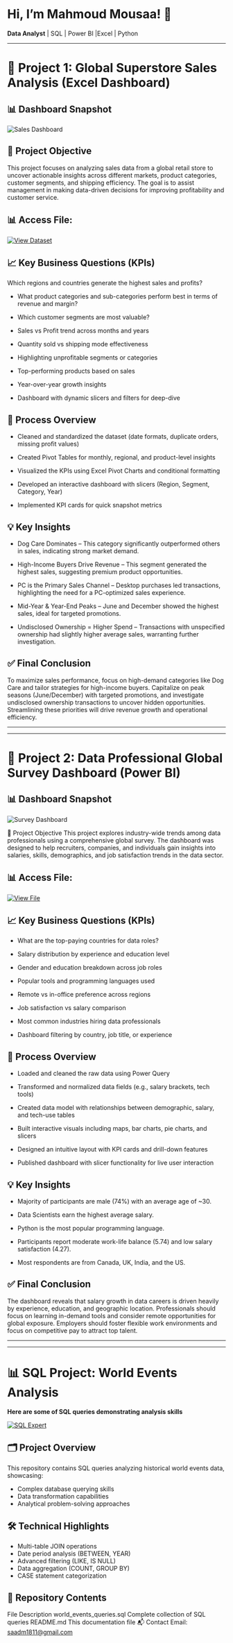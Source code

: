 # Hi, I’m Mahmoud Mousaa! 👋  
**Data Analyst** |  SQL | Power BI |Excel | Python 

---

# 🧩 Project 1: Global Superstore Sales Analysis (Excel Dashboard)
## 📊 Dashboard Snapshot
![Sales Dashboard](https://raw.githubusercontent.com/mmousaa/Projects/main/assets/Dashboard_Sales%20Analysis.png)

## 📌 Project Objective
This project focuses on analyzing sales data from a global retail store to uncover actionable insights across different markets, product categories, customer segments, and shipping efficiency. The goal is to assist management in making data-driven decisions for improving profitability and customer service.

## 📊 Access File:
[![View Dataset](https://img.shields.io/badge/View-Dataset-blue)](https://github.com/mmousaa/Projects/blob/main/assets/Sales%20Analysis%20Dashboard.xlsx)

## 📈 Key Business Questions (KPIs)
Which regions and countries generate the highest sales and profits?

- What product categories and sub-categories perform best in terms of revenue and margin?

- Which customer segments are most valuable?

- Sales vs Profit trend across months and years

- Quantity sold vs shipping mode effectiveness

- Highlighting unprofitable segments or categories

- Top-performing products based on sales

- Year-over-year growth insights

- Dashboard with dynamic slicers and filters for deep-dive

## 🔧 Process Overview
- Cleaned and standardized the dataset (date formats, duplicate orders, missing profit values)

- Created Pivot Tables for monthly, regional, and product-level insights

- Visualized the KPIs using Excel Pivot Charts and conditional formatting

- Developed an interactive dashboard with slicers (Region, Segment, Category, Year)

- Implemented KPI cards for quick snapshot metrics

## 💡 Key Insights
- Dog Care Dominates – This category significantly outperformed others in sales, indicating strong market demand.

- High-Income Buyers Drive Revenue – This segment generated the highest sales, suggesting premium product opportunities.

- PC is the Primary Sales Channel – Desktop purchases led transactions, highlighting the need for a PC-optimized sales experience.

- Mid-Year & Year-End Peaks – June and December showed the highest sales, ideal for targeted promotions.

- Undisclosed Ownership = Higher Spend – Transactions with unspecified ownership had slightly higher average sales, warranting further investigation.

## ✅ Final Conclusion
To maximize sales performance, focus on high-demand categories like Dog Care and tailor strategies for high-income buyers. Capitalize on peak seasons (June/December) with targeted promotions, and investigate undisclosed ownership transactions to uncover hidden opportunities. Streamlining these priorities will drive revenue growth and operational efficiency.
  

---
***

  
# 🧩 Project 2: Data Professional Global Survey Dashboard (Power BI)
## 📊 Dashboard Snapshot
![Survey Dashboard](https://raw.githubusercontent.com/mmousaa/Projects/main/assets/Dashboard_data%20survey.png)

📌 Project Objective
This project explores industry-wide trends among data professionals using a comprehensive global survey. The dashboard was designed to help recruiters, companies, and individuals gain insights into salaries, skills, demographics, and job satisfaction trends in the data sector.

## 📊 Access File:
[![View File](https://img.shields.io/badge/View-Survey_File-blueviolet)](https://github.com/mmousaa/Projects/blob/main/assets/data%20professional%20survey.pbix) 

## 📈 Key Business Questions (KPIs)
- What are the top-paying countries for data roles?

- Salary distribution by experience and education level

- Gender and education breakdown across job roles

- Popular tools and programming languages used

- Remote vs in-office preference across regions

- Job satisfaction vs salary comparison

- Most common industries hiring data professionals

- Dashboard filtering by country, job title, or experience

## 🔧 Process Overview
- Loaded and cleaned the raw data using Power Query

- Transformed and normalized data fields (e.g., salary brackets, tech tools)

- Created data model with relationships between demographic, salary, and tech-use tables

- Built interactive visuals including maps, bar charts, pie charts, and slicers

- Designed an intuitive layout with KPI cards and drill-down features

- Published dashboard with slicer functionality for live user interaction

## 💡 Key Insights
- Majority of participants are male (74%) with an average age of ~30.

- Data Scientists earn the highest average salary.

- Python is the most popular programming language.

- Participants report moderate work-life balance (5.74) and low salary satisfaction (4.27).

- Most respondents are from Canada, UK, India, and the US.



## ✅ Final Conclusion
The dashboard reveals that salary growth in data careers is driven heavily by experience, education, and geographic location. Professionals should focus on learning in-demand tools and consider remote opportunities for global exposure. Employers should foster flexible work environments and focus on competitive pay to attract top talent.

---
***

# 📊 SQL Project: World Events Analysis

**Here are some of SQL queries demonstrating  analysis skills**

[![SQL Expert](https://img.shields.io/badge/SQL-Expert-blue)](https://github.com/mmousaa/SQL/blob/main/world_events_queries.sql)

## 🗂 Project Overview
This repository contains SQL queries analyzing historical world events data, showcasing:
- Complex database querying skills
- Data transformation capabilities
- Analytical problem-solving approaches

## 🛠 Technical Highlights
- Multi-table JOIN operations
- Date period analysis (BETWEEN, YEAR)
- Advanced filtering (LIKE, IS NULL)
- Data aggregation (COUNT, GROUP BY)
- CASE statement categorization

## 📂 Repository Contents
File	Description
world_events_queries.sql	Complete collection of SQL queries
README.md	This documentation file
📬 Contact
Email: saadm1811@gmail.com

